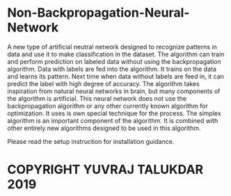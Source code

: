 # Non-Backpropagation-Neural-Network
A new type of artificial neutral network designed to recognize patterns in data and use it to make classification in the dataset. The algorithm can train and perform prediction on labeled data without using the backpropagation algorithm. Data with labels are fed into the algorithm. It trains on the data and learns its pattern. Next time when data without labels are feed in, it can predict the label with high degree of accuracy. The algorithm takes inspiration from natural neural networks in brain, but many components of the algorithm is artificial.  This neural network does not use the backpropagation algorithm or any other currently known algorithm for optimization. It uses is own special technique for the process. The simplex algorithm is an important component of the algorithm. It is combined with other entirely new algorithms designed to be used in this algorithm.

Please read the setup instruction for installation guidance.

# COPYRIGHT YUVRAJ TALUKDAR 2019
